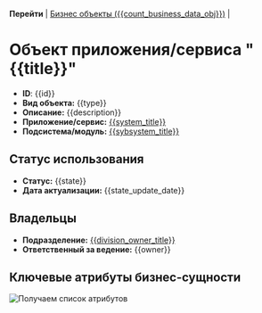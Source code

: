 **Перейти** | [Бизнес объекты ({{count_business_data_obj}})](/entities/ApplicationDataObjects/filteredBy_AppDataObjID_and_SystemID?system_id={{system_id}}&app_data_id={{id}}) |

# Объект приложения/сервиса "{{title}}"

- **ID**: {{id}}
- **Вид объекта:** {{type}}
- **Описание:** {{description}}
- **Приложение/сервис:** [{{system_title}}]({{system_link}})
- **Подсистема/модуль:** [{{sybsystem_title}}]({{sybsystem_link}})

## Статус использования
- **Статус:** {{state}}
- **Дата актуализации:** {{state_update_date}}

## Владельцы 
- **Подразделение:** [{{division_owner_title}}]({{division_owner_link}})
- **Ответственный за ведение:** {{owner}}

## Ключевые атрибуты бизнес-сущности
![Получаем список атрибутов](@document/ApplicationDataObjects.doc.ParametersList?id={{id}})

